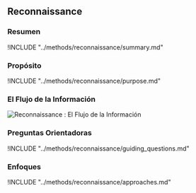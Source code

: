 ## Reconnaissance

### Resumen

!INCLUDE "../methods/reconnaissance/summary.md"

### Propósito

!INCLUDE "../methods/reconnaissance/purpose.md"

### El Flujo de la Información

![Reconnaissance : El Flujo de la Información](images/info_flows/reconnaissance.svg)

### Preguntas Orientadoras

!INCLUDE "../methods/reconnaissance/guiding_questions.md"

### Enfoques

!INCLUDE "../methods/reconnaissance/approaches.md"

